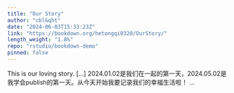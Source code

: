 ```yaml
---
title: "Our Story"
author: "cbl&qht"
date: "2024-06-03T15:33:23Z"
link: "https://bookdown.org/hetongqi0320/OurStory/"
length_weight: "1.8%"
repo: "rstudio/bookdown-demo"
pinned: false
---
```


This is our loving story. [...] 2024.01.02是我们在一起的第一天，2024.05.02是我学会publish的第一天。从今天开始我要记录我们的幸福生活啦！  ...
